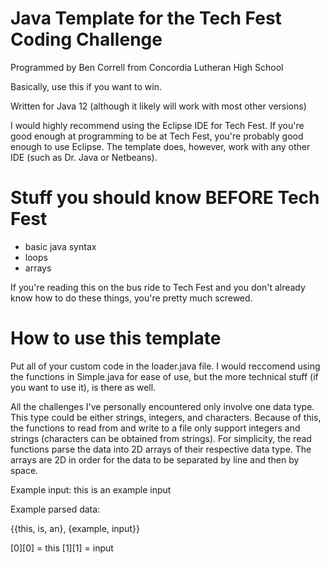 # Java Template for the Tech Fest Coding Challenge

Programmed by Ben Correll from Concordia Lutheran High School

Basically, use this if you want to win.

Written for Java 12 (although it likely will work with most other versions)

I would highly recommend using the Eclipse IDE for Tech Fest. If you're good enough at programming to be at Tech Fest, you're probably good enough to use Eclipse. The template does, however, work with any other IDE (such as Dr. Java or Netbeans).

# Stuff you should know BEFORE Tech Fest

- basic java syntax
- loops
- arrays

If you're reading this on the bus ride to Tech Fest and you don't already know how to do these things, you're pretty much screwed.

# How to use this template

Put all of your custom code in the loader.java file. I would reccomend using the functions in Simple.java for ease of use, but the more technical stuff (if you want to use it), is there as well.

All the challenges I've personally encountered only involve one data type. This type could be either strings, integers, and characters. Because of this, the functions to read from and write to a file only support integers and strings (characters can be obtained from strings). For simplicity, the read functions parse the data into 2D arrays of their respective data type. The arrays are 2D in order for the data to be separated by line and then by space.

Example input:
this is an
example input

Example parsed data:

{{this, is, an}, {example, input}}

[0][0] = this
[1][1] = input